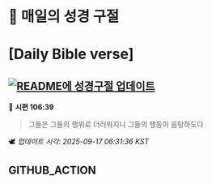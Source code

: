 # 🙏 매일의 성경 구절
# [Daily Bible verse]
## [![README에 성경구절 업데이트](https://github.com/DONGSUKA/first_test/actions/workflows/update-readme-bible.yml/badge.svg)](https://github.com/DONGSUKA/first_test/actions/workflows/update-readme-bible.yml)
<!-- START_BIBLE_VERSE -->
📖 **시편 106:39**
> 그들은 그들의 행위로 더러워지니 그들의 행동이 음탕하도다

🕊️ _업데이트 시각: 2025-09-17 06:31:36 KST_
  <!-- END_BIBLE_VERSE -->
## GITHUB_ACTION
